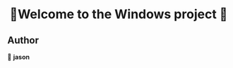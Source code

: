 <h1 align=center>👋Welcome to the Windows project 👋</h1>
<p align=center>


## Author

👤 **jason**

##

</p>
